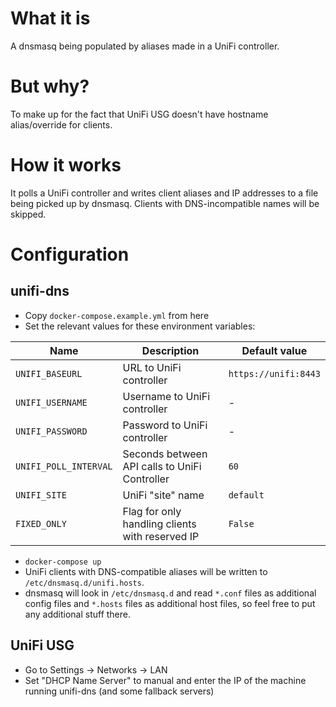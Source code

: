 # What it is

A dnsmasq being populated by aliases made in a UniFi controller.

# But why?

To make up for the fact that UniFi USG doesn't have hostname alias/override for clients.

# How it works

It polls a UniFi controller and writes client aliases and IP addresses to a file being picked up by dnsmasq.
Clients with DNS-incompatible names will be skipped.

# Configuration

## unifi-dns

* Copy `docker-compose.example.yml` from here
* Set the relevant values for these environment variables:

| Name                    | Description                                     | Default value        |
|-------------------------|-------------------------------------------------|----------------------|
| `UNIFI_BASEURL`         | URL to UniFi controller                         | `https://unifi:8443` |
| `UNIFI_USERNAME`        | Username to UniFi controller                    | -                    |
| `UNIFI_PASSWORD`        | Password to UniFi controller                    | -                    |
| `UNIFI_POLL_INTERVAL`   | Seconds between API calls to UniFi Controller   | `60`                 |
| `UNIFI_SITE`            | UniFi "site" name                               | `default`            |
| `FIXED_ONLY`            | Flag for only handling clients with reserved IP | `False`              |

* `docker-compose up`
* UniFi clients with DNS-compatible aliases will be written to `/etc/dnsmasq.d/unifi.hosts`.
* dnsmasq will look in `/etc/dnsmasq.d` and read `*.conf` files as additional config files and `*.hosts` files as additional host files, so feel free to put any additional stuff there.

## UniFi USG

* Go to Settings -> Networks -> LAN
* Set "DHCP Name Server" to manual and enter the IP of the machine running unifi-dns (and some fallback servers)
